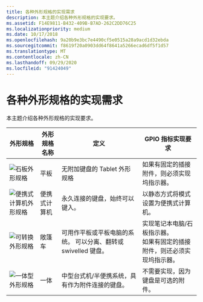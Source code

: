 ```yaml
---
title: 各种外形规格的实现需求
description: 本主题介绍各种外形规格的实现要求。
ms.assetid: F14E9811-B432-409B-B7AD-262C2DD76C25
ms.localizationpriority: medium
ms.date: 10/17/2018
ms.openlocfilehash: 9a20b9e3bc7e4490cf5e0515a28a9acd1d32ebda
ms.sourcegitcommit: f8619f20a0903dd64f8641a5266ecad6df5f1d57
ms.translationtype: MT
ms.contentlocale: zh-CN
ms.lasthandoff: 09/29/2020
ms.locfileid: "91424049"
---
```

# <a name="implementation-requirements-for-various-form-factors"></a>各种外形规格的实现需求

本主题介绍各种外形规格的实现要求。

|外形规格|外形规格名称|定义|GPIO 指标实现要求|
|----|----|----|----|
|![石板外形规格](images/slate.jpg)|平板|无附加键盘的 Tablet 外形规格|如果有固定的插接附件，则必须实现坞指示器。|
|![便携式计算机外形规格](images/laptop.jpg)|便携式计算机|永久连接的键盘，始终可以键入。|以静态方式将模式设置为便携式计算机。|
|![可转换外形规格](images/convertible.jpg)|敞篷车|可用作平板或平板电脑的系统。 可以分离、翻转或 swivelled 键盘。|实现笔记本电脑/石板指示器。</br>如果有固定的插接附件，则还必须实现坞指示器。|
|![一体型外形规格](images/allinone.jpg)|一体|中型台式机/半便携系统，具有作为附件连接的键盘。|不需要实现，因为键盘是可选的附件。|
